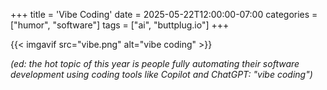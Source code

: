 +++
title = 'Vibe Coding'
date = 2025-05-22T12:00:00-07:00
categories = ["humor", "software"]
tags = ["ai", "buttplug.io"]
+++

{{< imgavif src="vibe.png" alt="vibe coding" >}}

_(ed: the hot topic of this year is people fully automating
their software development using coding tools like Copilot and ChatGPT:
"vibe coding")_
